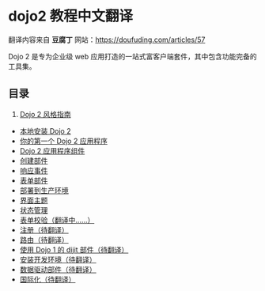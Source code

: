 # dojo2 教程中文翻译

翻译内容来自 **豆腐丁** 网站：https://doufuding.com/articles/57

Dojo 2 是专为企业级 web 应用打造的一站式富客户端套件，其中包含功能完备的工具集。

## 目录

1. [Dojo 2 风格指南](https://doufuding.com/translate/11/translate/master/STYLE.md)
* [本地安装 Dojo 2](https://doufuding.com/translate/9/translate/master/site/source/tutorials/000_local_installation/index.md)
* [你的第一个 Dojo 2 应用程序](https://doufuding.com/translate/9/translate/master/site/source/tutorials/001_static_content/index.md)
* [Dojo 2 应用程序组件](https://doufuding.com/translate/9/translate/master/site/source/tutorials/002_creating_an_application/index.md)
* [创建部件](https://doufuding.com/translate/9/translate/master/site/source/tutorials/003_creating_widgets/index.md)
* [响应事件](https://doufuding.com/translate/9/translate/master/site/source/tutorials/004_user_interactions/index.md)
* [表单部件](https://doufuding.com/translate/9/translate/master/site/source/tutorials/005_form_widgets/index.md)
* [部署到生产环境](https://doufuding.com/translate/9/translate/master/site/source/tutorials/006_deploying_to_production/index.md)
* [界面主题](https://doufuding.com/translate/9/translate/master/site/source/tutorials/007_theming/index.md)
* [状态管理](https://doufuding.com/translate/9/translate/master/site/source/tutorials/1010_containers_and_injecting_state/index.md)
* [表单校验（翻译中……）](https://doufuding.com/translate/9/translate/master/site/source/tutorials/1015_form_validation/index.md)
* [注册（待翻译）](https://doufuding.com/translate/9/translate/master/site/source/tutorials/1020_registries/index.md)
* [路由（待翻译）](https://doufuding.com/translate/9/translate/master/site/source/tutorials/1030_routing/index.md)
* [使用 Dojo 1 的 dijit 部件（待翻译）](https://doufuding.com/translate/9/translate/master/site/source/tutorials/1040_dojo1_dijits/index.md)
* [安装开发环境（待翻译）](https://doufuding.com/translate/9/translate/master/site/source/tutorials/1050_development_environment/index.md)
* [数据驱动部件（待翻译）](https://doufuding.com/translate/9/translate/master/site/source/tutorials/1060_data_driven_widgets/index.md)
* [国际化（待翻译）](https://doufuding.com/projects/9/blob/master/site/source/tutorials/internationalization.md)


